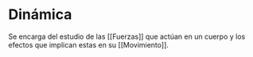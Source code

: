 # Dinámica
Se encarga del estudio de las [[Fuerzas]] que actúan en un cuerpo y los efectos que implican estas en su [[Movimiento]].
